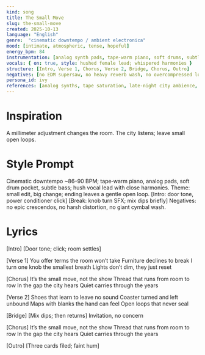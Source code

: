 ```yaml
---
kind: song
title: The Small Move
slug: the-small-move
created: 2025-10-13
language: "English"
genre:  "cinematic downtempo / ambient electronica"
mood: [intimate, atmospheric, tense, hopeful]
energy_bpm: 84
instrumentation: [analog synth pads, tape-warm piano, soft drums, subtle bass, field recordings]
vocals: { on: true, style: hushed female lead; whispered harmonies }
structure: [Intro, Verse 1, Chorus, Verse 2, Bridge, Chorus, Outro]
negatives: [no EDM supersaw, no heavy reverb wash, no overcompressed loudness, no harsh distortion]
persona_id: ivy
references: [analog synths, tape saturation, late-night city ambience, subway field recordings]
---
```


# Inspiration
A millimeter adjustment changes the room. The city listens; leave small open loops.

# Style Prompt
Cinematic downtempo ~86–90 BPM; tape‑warm piano, analog pads, soft drum pocket, subtle bass; hush vocal lead with close harmonies. Theme: small edit, big change; ending leaves a gentle open loop. [Intro: door tone, power conditioner click] [Break: knob turn SFX; mix dips briefly] Negatives: no epic crescendos, no harsh distortion, no giant cymbal wash.

# Lyrics
[Intro]
[Door tone; click; room settles]

[Verse 1]
You offer terms the room won’t take
Furniture declines to break
I turn one knob the smallest breath
Lights don’t dim, they just reset

[Chorus]
It’s the small move, not the show
Thread that runs from room to row
In the gap the city hears
Quiet carries through the years

[Verse 2]
Shoes that learn to leave no sound
Coaster turned and left unbound
Maps with blanks the hand can feel
Open loops that never seal

[Bridge]
[Mix dips; then returns]
Invitation, no concern

[Chorus]
It’s the small move, not the show
Thread that runs from room to row
In the gap the city hears
Quiet carries through the years

[Outro]
[Three cards filed; faint hum]
